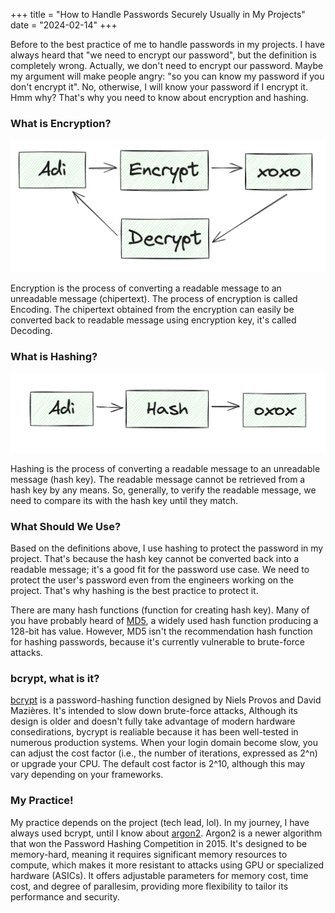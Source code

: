 +++
title = "How to Handle Passwords Securely Usually in My Projects"
date = "2024-02-14"
+++


Before to the best practice of me to handle passwords in my projects. I have always heard that "we need to encrypt our password", but the definition is completely wrong. Actually, we don't need to encrypt our password. Maybe my argument will make people angry: "so you can know my password if you don't encrypt it". No, otherwise, I will know your password if I encrypt it. Hmm why? That's why you need to know about encryption and hashing.

### What is Encryption?

![Encryption Process](./encrypt.png "Encryption Process")


Encryption is the process of converting a readable message to an unreadable message (chipertext). The process of encryption is called Encoding. The chipertext obtained from the encryption can easily be converted back to readable message using encryption key, it's called Decoding.


### What is Hashing?

![Hash Process](./hash.png "Hash Process")

Hashing is the process of converting a readable message to an unreadable message (hash key). The readable message cannot be retrieved from a hash key by any means. So, generally, to verify the readable message, we need to compare its with the hash key until they match.

### What Should We Use?

Based on the definitions above, I use hashing to protect the password in my project. That's because the hash key cannot be converted back into a readable message; it's a good fit for the password use case. We need to protect the user's password even from the engineers working on the project. That's why hashing is the best practice to protect it.

There are many hash functions (function for creating hash key). Many of you have probably heard of [MD5](https://en.wikipedia.org/wiki/MD5), a widely used hash function producing a 128-bit has value. However, MD5 isn't the recommendation hash function for hashing passwords, because it's currently vulnerable to brute-force attacks.


### bcrypt, what is it?

[bcrypt](https://en.wikipedia.org/wiki/Bcrypt) is a password-hashing function designed by Niels Provos and David Mazières. It's intended to slow down brute-force attacks, Although its design is older and doesn't fully take advantage of modern hardware consedirations, bycrypt is realiable because it has been well-tested in numerous production systems. When your login domain become slow, you can adjust the cost factor (i.e., the number of iterations, expressed as 2^n) or upgrade your CPU. The default cost factor is 2^10, although this may vary depending on your frameworks.

### My Practice!

My practice depends on the project (tech lead, lol). In my journey, I have always used bcrypt, until I know about [argon2](https://en.wikipedia.org/wiki/Argon2). Argon2 is a newer algorithm that won the Password Hashing Competition in 2015. It's designed to be memory-hard, meaning it requires significant memory resources to compute, which makes it more resistant to attacks using GPU or specialized hardware (ASICs). It offers adjustable parameters for memory cost, time cost, and degree of parallesim, providing more flexibility to tailor its performance and security.

